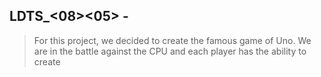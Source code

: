 ## LDTS_<08><05> - <Uno>

>For this project, we decided to create the famous game of Uno. We are in the battle against the CPU and each player has the ability to create